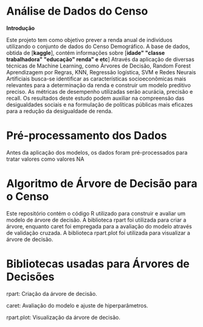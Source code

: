 # Análise de Dados do Censo

**Introdução**

Este projeto tem como objetivo prever a renda anual de indivíduos utilizando o conjunto de dados do Censo Demográfico. A base de dados, obtida de [**kaggle**], contém informações sobre [**idade" "classe trabalhadora" "educação" renda" e  etc**] Através da aplicação de diversas técnicas de Machine Learning, como Árvores de Decisão, Random Forest Aprendizagem por Regras, KNN, Regressão logística, SVM e Redes Neurais Artificiais busca-se identificar as características socioeconômicas mais relevantes para a determinação da renda e construir um modelo preditivo preciso. As métricas de desempenho utilizadas serão acurácia, precisão e recall. Os resultados deste estudo podem auxiliar na compreensão das desigualdades sociais e na formulação de políticas públicas mais eficazes para a redução da desigualdade de renda.

# Pré-processamento dos Dados

Antes da aplicação dos modelos, os dados foram pré-processados para tratar valores como valores NA


# Algoritmo de Árvore de Decisão para o Censo

Este repositório contém o código R utilizado para construir e avaliar um modelo de árvore de decisão. A biblioteca rpart foi utilizada para criar a árvore, enquanto caret foi empregada para a avaliação do modelo através de validação cruzada. A biblioteca rpart.plot foi utilizada para visualizar a árvore de decisão.

# Bibliotecas usadas para Árvores de Decisões

rpart: Criação da árvore de decisão.

caret: Avaliação do modelo e ajuste de hiperparâmetros.

rpart.plot: Visualização da árvore de decisão.
